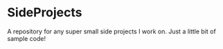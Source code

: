 SideProjects
============

A repository for any super small side projects I work on. Just a little bit of sample code!
